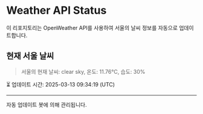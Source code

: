 
# Weather API Status

이 리포지토리는 OpenWeather API를 사용하여 서울의 날씨 정보를 자동으로 업데이트합니다.

## 현재 서울 날씨
> 서울의 현재 날씨: clear sky, 온도: 11.76°C, 습도: 30%

⏳ 업데이트 시간: 2025-03-13 09:34:19 (UTC)

---
자동 업데이트 봇에 의해 관리됩니다.
